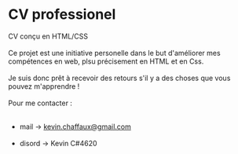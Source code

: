 # CV professionel 
CV conçu en HTML/CSS <br><br>
Ce projet est une initiative personelle dans le but d'améliorer mes compétences en web, plsu précisement en HTML et en Css.<br><br>
Je suis donc prêt à recevoir des retours s'il y a des choses que vous pouvez m'apprendre !<br><br>
Pour me contacter : <br><br>
- mail -> kevin.chaffaux@gmail.com<br><br>
- disord ->  Kevin C#4620
